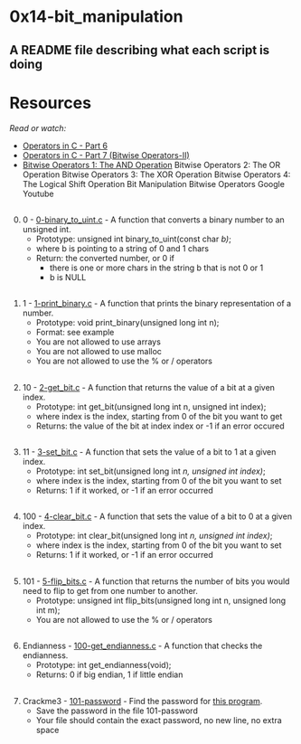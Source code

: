 # 0x14-bit_manipulation

## A README file describing what each script is doing
##
# Resources
_Read or watch:_

 * [Operators in C - Part 6](https://www.youtube.com/watch?feature=shared&v=egUyaWtsQc0)
 * [Operators in C - Part 7 (Bitwise Operators-II)](https://www.youtube.com/watch?feature=shared&v=LP0acaj3ZLE)
 * [Bitwise Operators 1: The AND Operation](https://www.youtube.com/watch?feature=shared&v=bizj3dle8Qc)
Bitwise Operators 2: The OR Operation
Bitwise Operators 3: The XOR Operation
Bitwise Operators 4: The Logical Shift Operation
Bit Manipulation
Bitwise Operators
Google
Youtube
##
0. 0 - [0-binary_to_uint.c](./0-binary_to_uint.c) - A function that converts a binary number to an unsigned int.
	* Prototype: unsigned int binary_to_uint(const char *b)*;
	* where b is pointing to a string of 0 and 1 chars
	* Return: the converted number, or 0 if
		* there is one or more chars in the string b that is not 0 or 1
		* b is NULL
##	
1. 1 - [1-print_binary.c](./1-print_binary.c) - A function that prints the binary representation of a number.
	* Prototype: void print_binary(unsigned long int n);
	* Format: see example
	* You are not allowed to use arrays
	* You are not allowed to use malloc
	* You are not allowed to use the % or / operators
##
2. 10 - [2-get_bit.c](./2-get_bit.c) - A function that returns the value of a bit at a given index.
	* Prototype: int get_bit(unsigned long int n, unsigned int index);
	* where index is the index, starting from 0 of the bit you want to get
	* Returns: the value of the bit at index index or -1 if an error occured
##
3. 11 - [3-set_bit.c](./3-set_bit.c) - A function that sets the value of a bit to 1 at a given index.
	* Prototype: int set_bit(unsigned long int *n, unsigned int index)*;
	* where index is the index, starting from 0 of the bit you want to set
	* Returns: 1 if it worked, or -1 if an error occurred
##
4. 100 - [4-clear_bit.c](./4-clear_bit.c) - A function that sets the value of a bit to 0 at a given index.
	* Prototype: int clear_bit(unsigned long int *n, unsigned int index)*;
	* where index is the index, starting from 0 of the bit you want to set
	* Returns: 1 if it worked, or -1 if an error occurred
##
5. 101 - [5-flip_bits.c](./5-flip_bits.c) - A function that returns the number of bits you would need to flip to get from one number to another.
	* Prototype: unsigned int flip_bits(unsigned long int n, unsigned long int m);
	* You are not allowed to use the % or / operators
##	
6. Endianness - [100-get_endianness.c](./100-get_endianness.c) - A function that checks the endianness.
	* Prototype: int get_endianness(void);
	* Returns: 0 if big endian, 1 if little endian
##
7. Crackme3 - [101-password](./101-password) - Find the password for [this program](https://github.com/alx-tools/0x13.c).
	* Save the password in the file 101-password
	* Your file should contain the exact password, no new line, no extra space


